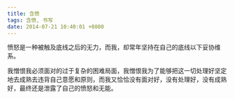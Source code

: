 ```yaml
---
title: 含愤
tags: 含愤, 书写
date: 2014-07-21 10:40:01 +0800
---
```



愤怒是一种被触及底线之后的无力，而我，却常年坚持在自己的底线以下妥协维系。

我憎恨我必须面对的过于复杂的困难局面，我憎恨我为了能够把这一切处理好坚定地去成熟去违背自己意愿和原则，而我又恰恰没有面对好，没有处理好，没有成熟好，最终还是泄露了自己的愤怒和无能。

